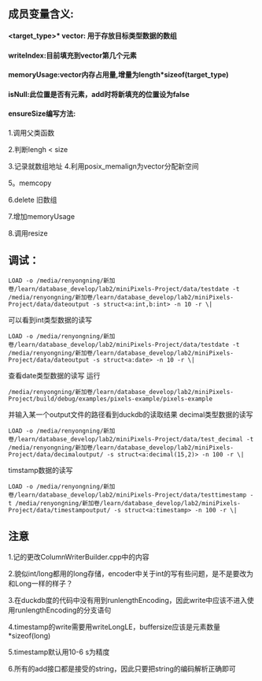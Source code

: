 ## 成员变量含义:
#### <target_type>* vector: 用于存放目标类型数据的数组
#### writeIndex:目前填充到vector第几个元素
#### memoryUsage:vector内存占用量,增量为length*sizeof(target_type)
#### isNull:此位置是否有元素，add时将新填充的位置设为false
#### ensureSize编写方法:
1.调用父类函数</p>
2.判断lengh < size </p>
3.记录就数组地址
4.利用posix_memalign为vector分配新空间</p>
5。memcopy </p>
6.delete 旧数组</p>
7.增加memoryUsage</p>
8.调用resize</p>
## 调试：
```
LOAD -o /media/renyongning/新加卷/learn/database_develop/lab2/miniPixels-Project/data/testdate -t /media/renyongning/新加卷/learn/database_develop/lab2/miniPixels-Project/data/dateoutput -s struct<a:int,b:int> -n 10 -r \|
```
可以看到int类型数据的读写</p>
```
LOAD -o /media/renyongning/新加卷/learn/database_develop/lab2/miniPixels-Project/data/testdate -t /media/renyongning/新加卷/learn/database_develop/lab2/miniPixels-Project/data/dateoutput -s struct<a:date> -n 10 -r \|
```
查看date类型数据的读写
运行
```
/media/renyongning/新加卷/learn/database_develop/lab2/miniPixels-Project/build/debug/examples/pixels-example/pixels-example
```
并输入某一个output文件的路径看到duckdb的读取结果
decimal类型数据的读写
```
LOAD -o /media/renyongning/新加卷/learn/database_develop/lab2/miniPixels-Project/data/test_decimal -t /media/renyongning/新加卷/learn/database_develop/lab2/miniPixels-Project/data/decimaloutput/ -s struct<a:decimal(15,2)> -n 100 -r \|
```
timstamp数据的读写
```
LOAD -o /media/renyongning/新加卷/learn/database_develop/lab2/miniPixels-Project/data/testtimestamp -t /media/renyongning/新加卷/learn/database_develop/lab2/miniPixels-Project/data/timestampoutput/ -s struct<a:timestamp> -n 100 -r \|
```
## 注意
1.记的更改ColumnWriterBuilder.cpp中的内容</p>
2.貌似int/long都用的long存储，encoder中关于int的写有些问题，是不是要改为和Long一样的样子？</p>
3.在duckdb度的代码中没有用到runlengthEncoding，因此write中应该不进入使用runlengthEncoding的分支语句</p>
4.timestamp的write需要用writeLongLE，buffersize应该是元素数量*sizeof(long)</p>
5.timestamp默认用10-6 s为精度</p>
6.所有的add接口都是接受的string，因此只要把string的编码解析正确即可</p>
